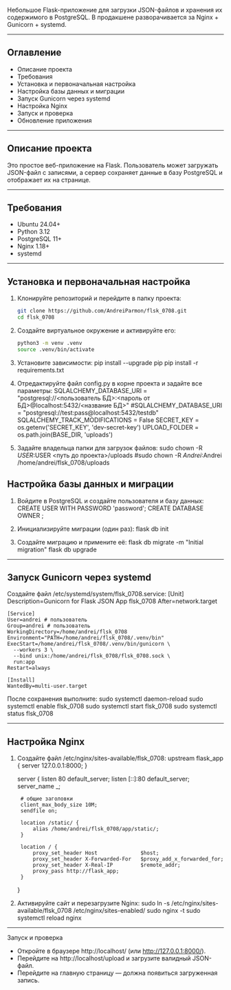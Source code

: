 Небольшое Flask-приложение для загрузки JSON-файлов и хранения их содержимого в PostgreSQL. 
В продакшене разворачивается за Nginx + Gunicorn + systemd.

---

## Оглавление

- Описание проекта
- Требования
- Установка и первоначальная настройка
- Настройка базы данных и миграции
- Запуск Gunicorn через systemd
- Настройка Nginx
- Запуск и проверка
- Обновление приложения

---

## Описание проекта

Это простое веб-приложение на Flask. Пользователь может загружать JSON-файл с записями, а сервер сохраняет данные в базу PostgreSQL и отображает их на странице.

---

## Требования

- Ubuntu 24.04+
- Python 3.12  
- PostgreSQL 11+  
- Nginx 1.18+  
- systemd  

---

## Установка и первоначальная настройка

1. Клонируйте репозиторий и перейдите в папку проекта:  
   ```bash
   git clone https://github.com/AndreiParmon/flsk_0708.git
   cd flsk_0708

2. Создайте виртуальное окружение и активируйте его:
    ```bash
	python3 -m venv .venv
	source .venv/bin/activate
	
3. Установите зависимости:
	pip install --upgrade pip
	pip install -r requirements.txt
	
4. Отредактируйте файл config.py в корне проекта и задайте все параметры:
	SQLALCHEMY_DATABASE_URI = "postgresql://<пользователь БД>:<пароль от БД>@localhost:5432/<название БД>"
	#SQLALCHEMY_DATABASE_URI = "postgresql://test:pass@localhost:5432/testdb"
	SQLALCHEMY_TRACK_MODIFICATIONS = False
	SECRET_KEY = os.getenv('SECRET_KEY', 'dev-secret-key')
	UPLOAD_FOLDER = os.path.join(BASE_DIR, 'uploads')


5. Задайте владельца папки для загрузок файлов:
	sudo chown -R $USER:$USER <путь до проекта>/uploads
	#sudo chown -R $Andrei:$Andrei /home/andrei/flsk_0708/uploads


## Настройка базы данных и миграции

1. Войдите в PostgreSQL и создайте пользователя и базу данных:
	CREATE USER <name user> WITH PASSWORD 'password';
	CREATE DATABASE <name BD> OWNER <name user>;
	
2. Инициализируйте миграции (один раз):
	flask db init
3. Создайте миграцию и примените её:
	flask db migrate -m "Initial migration"
	flask db upgrade

---

## Запуск Gunicorn через systemd

Создайте файл /etc/systemd/system/flsk_0708.service:
	[Unit]
	Description=Gunicorn for Flask JSON App flsk_0708
	After=network.target

	[Service]
	User=andrei # пользователь
	Group=andrei # пользователь
	WorkingDirectory=/home/andrei/flsk_0708
	Environment="PATH=/home/andrei/flsk_0708/.venv/bin"
	ExecStart=/home/andrei/flsk_0708/.venv/bin/gunicorn \
	  --workers 3 \
	  --bind unix:/home/andrei/flsk_0708/flsk_0708.sock \
	  run:app
	Restart=always

	[Install]
	WantedBy=multi-user.target


После сохранения выполните:
	sudo systemctl daemon-reload
	sudo systemctl enable flsk_0708
	sudo systemctl start flsk_0708
	sudo systemctl status flsk_0708

---

## Настройка Nginx

1. Создайте файл /etc/nginx/sites-available/flsk_0708:
	upstream flask_app {
		server 127.0.0.1:8000;
	}

	server {
		listen 80 default_server;
		listen [::]:80 default_server;
		server_name _; 

		# общие заголовки
		client_max_body_size 10M;
		sendfile on;

		location /static/ {
			alias /home/andrei/flsk_0708/app/static/;
		}

		location / {
			proxy_set_header Host              $host;
			proxy_set_header X-Forwarded-For   $proxy_add_x_forwarded_for;
			proxy_set_header X-Real-IP         $remote_addr;
			proxy_pass http://flask_app;
		}
	}

2. Активируйте сайт и перезагрузите Nginx:
	sudo ln -s /etc/nginx/sites-available/flsk_0708 /etc/nginx/sites-enabled/
	sudo nginx -t
	sudo systemctl reload nginx

---

Запуск и проверка
- Откройте в браузере http://localhost/ (или http://127.0.0.1:8000/).
- Перейдите на http://localhost/upload и загрузите валидный JSON-файл.
- Перейдите на главную страницу — должна появиться загруженная запись.
